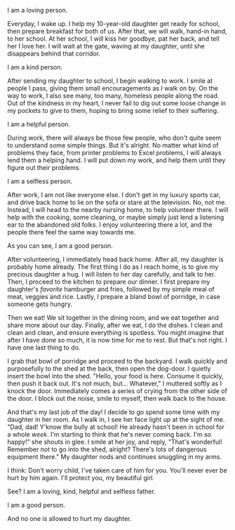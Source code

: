 I am a loving person.

Everyday, I wake up. I help my 10-year-old daughter get ready for school, then prepare breakfast for both of us. After that, we will walk, hand-in hand, to her school. At her school, I will kiss her goodbye, pat her back, and tell her I love her. I will wait at the gate, waving at my daughter, until she disappears behind that corridor. 

I am a kind person.

After sending my daughter to school, I begin walking to work. I smile at people I pass, giving them small encouragements as I walk on by. On the way to work, I also see many, too many, homeless people along the road. Out of the kindness in my heart, I never fail to dig out some loose change in my pockets to give to them, hoping to bring some relief to their suffering.

I am a helpful person.

During work, there will always be those few people, who don't quite seem to understand some simple things. But it's alright. No matter what kind of problems they face, from printer problems to Excel problems, I will always lend them a helping hand. I will put down my work, and help them until they figure out their problems.

I am a selfless person. 

After work, I am not like everyone else. I don't get in my luxury sports car, and drive back home to lie on the sofa or stare at the television. No, not me. Instead, I will head to the nearby nursing home, to help volunteer there. I will help with the cooking, some cleaning, or maybe simply just lend a listening ear to the abandoned old folks. I enjoy volunteering there a lot, and the people there feel the same way towards me.

As you can see, I am a good person.

After volunteering, I immediately head back home. After all, my daughter is probably home already. The first thing I do as I reach home, is to give my precious daughter a hug. I will listen to her day carefully, and talk to her. Then, I proceed to the kitchen to prepare our dinner. I first prepare my daughter's *favorite* hamburger and fries, followed by my simple meal of meat, veggies and rice. Lastly, I prepare a bland bowl of porridge, in case someone gets hungry.

Then we eat! We sit together in the dining room, and we eat together and share more about our day. Finally, after we eat, I do the dishes. I clean and clean and clean, and ensure everything is spotless. You might imagine that after I have done so much, it is now time for me to rest. But that's not right. I have one last thing to do. 

I grab that bowl of porridge and proceed to the backyard. I walk quickly and purposefully to the shed at the back, then open the dog-door. I quietly insert the bowl into the shed. "Hello, your food is here. Consume it quickly, then push it back out. It's not much, but... Whatever," I muttered softly as I knock the door. Immediately comes a series of crying from the other side of the door. I block out the noise, smile to myself, then walk back to the house. 

And that's my last job of the day! I decide to go spend some time with my daughter in her room. As I walk in, I see her face light up at the sight of me. "Dad, dad! Y'know the bully at school! He already hasn't been in school for a whole *week*. I'm starting to think that he's never coming back. I'm so happy!" she shouts in glee. I smile at her joy, and reply, "That's wonderful! Remember not to go into the shed, alright? There's lots of dangerous equipment there." My daughter nods and continues snuggling in my arms.

I think: Don't worry child, I've taken care of him for you. You'll never ever be hurt by him again. I'll protect you, my beautiful girl.

See? I am a loving, kind, helpful and selfless father. 

I am a good person.

And no one is allowed to hurt my daughter.